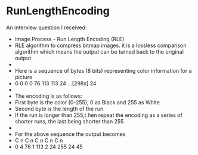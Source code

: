 # RunLengthEncoding

An interview question I received:
 * Image Process - Run Length Encoding (RLE)
 * RLE algorithm to compress bitmap images. it is a lossless comparison algorithm which means the output can be turned back to the original output
 * 
 * Here is a sequence of bytes (8 bits) representing color information for a picture
 * 0 0 0 0 76 113 113 24 ...[298x] 24
 * 
 * The encoding is as follows:
 * First byte is the color (0-255), 0 as Black and 255 as White
 * Second byte is the length of the run
 * If the run is longer than 255,t hen repeat the encoding as a series of shorter runs, the last being shorter than 255
 * 
 * For the above sequence the output becomes
 * C n C  n C   n C  n   C  n
 * 0 4 76 1 113 2 24 255 24 45
